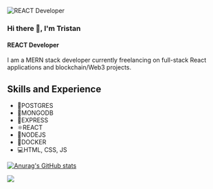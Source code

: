 ![REACT Developer](https://github.com/Darkskittlz/E-Portfolio/blob/main/public/images/ProperHeaderLOGO.png?raw=true)



### Hi there 👋, I'm Tristan

#### REACT Developer

I am a MERN stack developer currently freelancing on full-stack React applications and blockchain/Web3 projects. 

## Skills and Experience

- 📮POSTGRES
- 🍃MONGODB
- 📨EXPRESS
- ⚛REACT
- 🧭NODEJS
- 🐳DOCKER
- 💻HTML, CSS, JS

[![Anurag's GitHub stats](https://github-readme-stats.vercel.app/api?username=Darkskittlz)](https://github.com/anuraghazra/github-readme-stats)

![](https://github.com/darkskittlz/snk/raw/output/github-contribution-grid-snake.svg)

